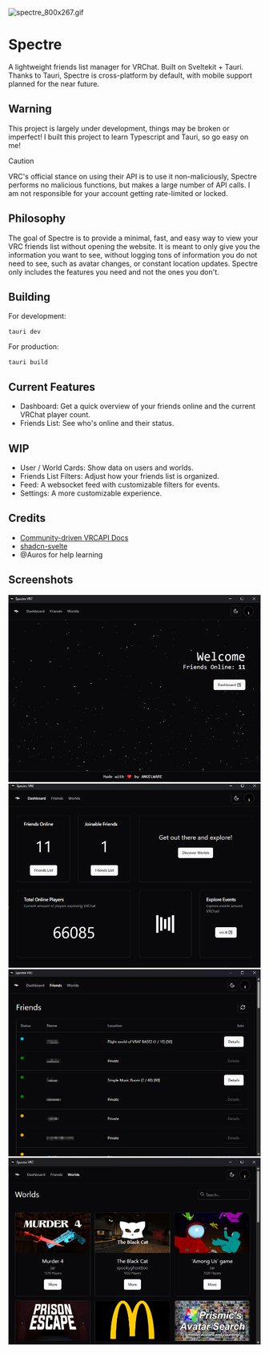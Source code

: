 ![spectre_800x267.gif](assets/spectre_800x267.gif)

# Spectre
A lightweight friends list manager for VRChat. Built on Sveltekit + Tauri. Thanks to Tauri, Spectre is cross-platform by default, with mobile support planned for the near future.

## Warning
This project is largely under development, things may be broken or imperfect! I built this project to learn Typescript and Tauri, so go easy on me! 

> [!CAUTION]
> VRC's official stance on using their API is to use it non-maliciously, Spectre performs no malicious functions, but makes a large number of API calls. I am not responsible for your account getting rate-limited or locked.

## Philosophy
The goal of Spectre is to provide a minimal, fast, and easy way to view your VRC friends list without opening the website. It is meant to only give you the information you want to see, without logging tons of information you do not need to see, such as avatar changes, or constant location updates. Spectre only includes the features you need and not the ones you don't.

## Building

For development:
```shell 
tauri dev
```

For production:
```shell
tauri build
```

## Current Features
- Dashboard: Get a quick overview of your friends online and the current VRChat player count.
- Friends List: See who's online and their status.

## WIP
- User / World Cards: Show data on users and worlds.
- Friends List Filters: Adjust how your friends list is organized.
- Feed: A websocket feed with customizable filters for events.
- Settings: A more customizable experience.

## Credits
- [Community-driven VRCAPI Docs](https://vrchatapi.github.io/docs/api/)
- [shadcn-svelte](https://www.shadcn-svelte.com/)
- @Auros for help learning

## Screenshots
![img_1.png](assets/img_1.png)
![img.png](assets/img.png)
![fl.png](assets/fl.png)
![worlds.png](assets/worlds.png)